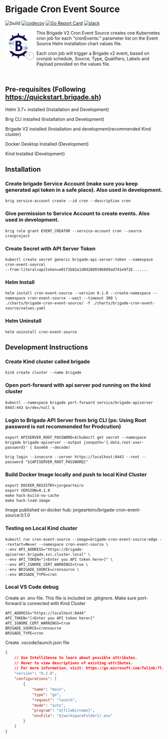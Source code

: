 # Brigade Cron Event Source

![build](https://badgr.brigade2.io/v1/github/checks/brigadecore/brigade-cron-event-source/badge.svg?appID=99005)
[![codecov](https://codecov.io/gh/brigadecore/brigade-github-gateway/branch/main/graph/badge.svg?token=ZPY3OF13FC)](https://codecov.io/gh/brigadecore/brigade-github-gateway)
[![Go Report Card](https://goreportcard.com/badge/github.com/brigadecore/brigade-cron-event-source)](https://goreportcard.com/report/github.com/brigadecore/brigade-cron-event-source)
[![slack](https://img.shields.io/badge/slack-brigade-brightgreen.svg?logo=slack)](https://kubernetes.slack.com/messages/C87MF1RFD)

<img width="100" align="left" src="logo.png">

This Brigade V2 Cron Event Source creates one Kubernetes cron job for each "cronEvents:" parameter list on the Event Source Helm installation chart values file. 

Each cron job will trigger a Brigade v2 event, based on cronjob schedule, Source, Type, Qualifiers, Labels and Payload provided on the values file.

<br clear="left"/>

## Pre-requisites (Following https://quickstart.brigade.sh)
Helm 3.7+ installed (Installation and Development)

Brig CLI installed (Installation and Development)

Brigade V2 installed (Installation and development(recommended Kind cluster)

Docker Desktop Installed (Development)

Kind Installed (Development)

## Installation

### Create brigade Service Account (make sure you keep generated api token in a safe place). Also used in development.
```console
brig service-account create --id cron --description cron
```
### Give permission to Service Account to create events. Also used in development.
```console
brig role grant EVENT_CREATOR --service-account cron --source cronproject
```
### Create Secret with API Server Token
```console
kubectl create secret generic brigade-api-server-token --namespace cron-event-source\
--from-literal=apitoken=e01f2b82a1d042889396889ad741e9f2E.......
```
### Helm Install
```Console
helm install cron-event-source --version 0.1.0 --create-namespace --namespace cron-event-source --wait --timeout 300 \
./charts/brigade-cron-event-source/ -f ./charts/brigade-cron-event-source/values.yaml 
```
### Helm Uninstall
```console
helm uninstall cron-event-source
````

## Development Instructions
### Create Kind cluster called brigade
```console
kind create cluster --name brigade
```
### Open port-forward with api server pod running on the kind cluster
```console
kubectl --namespace brigade port-forward service/brigade-apiserver 8443:443 &>/dev/null &
```
### Login to Brigade API Server from brig CLI (ps: Using Root password is not recommended for Prodcution)
```console
export APISERVER_ROOT_PASSWORD=$(kubectl get secret --namespace brigade brigade-apiserver --output jsonpath='{.data.root-user-password}' | base64 --decode)
```
```console
brig login --insecure --server https://localhost:8443 --root --password "${APISERVER_ROOT_PASSWORD}"
```
### Build Docker Image locally and push to local Kind Cluster
```console
export DOCKER_REGISTRY=jorgearteiro
export VERSION=0.1.0
make hack-build-no-cache
make hack-load-image
```

Image published on docker hub: jorgearteiro/brigade-cron-event-source:0.1.0
### Testing on Local Kind cluster
```console
kubectl run cron-event-source --image=brigade-cron-event-source:edge --restart=Never --namespace cron-event-source \
--env API_ADDRESS="https://brigade-apiserver.brigade.svc.cluster.local" \
--env API_TOKEN="[<Enter you API token here>]" \
--env API_IGNORE_CERT_WARNINGS=true \
--env BRIGADE_SOURCE=cronsource \
--env BRIGADE_TYPE=cron
```

### Local VS Code debug
Create an .env file. This file is included on .gitignore. Make sure port-forward is connected with Kind Cluster
```console
API_ADDRESS="https://localhost:8444"
API_TOKEN="[<Enter you API token here>]"
API_IGNORE_CERT_WARNINGS=true
BRIGADE_SOURCE=cronsource
BRIGADE_TYPE=cron
```
Create .vscode/launch.json file
```json
{
    // Use IntelliSense to learn about possible attributes.
    // Hover to view descriptions of existing attributes.
    // For more information, visit: https://go.microsoft.com/fwlink/?linkid=830387
    "version": "0.2.0",
    "configurations": [
        {
            "name": "main",
            "type": "go",
            "request": "launch",
            "mode": "auto",
            "program": "${fileDirname}",
            "envFile": "${workspaceFolder}/.env"
        }
    ]
}
```